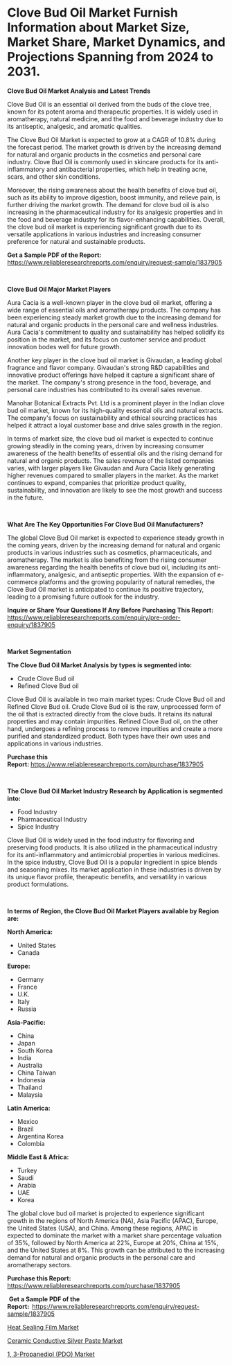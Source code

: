<p><h1>Clove Bud Oil Market Furnish Information about Market Size, Market Share, Market Dynamics, and Projections Spanning from 2024 to 2031.</h1></p><p><strong>Clove Bud Oil Market Analysis and Latest Trends</strong></p>
<p><p>Clove Bud Oil is an essential oil derived from the buds of the clove tree, known for its potent aroma and therapeutic properties. It is widely used in aromatherapy, natural medicine, and the food and beverage industry due to its antiseptic, analgesic, and aromatic qualities.</p><p>The Clove Bud Oil Market is expected to grow at a CAGR of 10.8% during the forecast period. The market growth is driven by the increasing demand for natural and organic products in the cosmetics and personal care industry. Clove Bud Oil is commonly used in skincare products for its anti-inflammatory and antibacterial properties, which help in treating acne, scars, and other skin conditions.</p><p>Moreover, the rising awareness about the health benefits of clove bud oil, such as its ability to improve digestion, boost immunity, and relieve pain, is further driving the market growth. The demand for clove bud oil is also increasing in the pharmaceutical industry for its analgesic properties and in the food and beverage industry for its flavor-enhancing capabilities. Overall, the clove bud oil market is experiencing significant growth due to its versatile applications in various industries and increasing consumer preference for natural and sustainable products.</p></p>
<p><strong>Get a Sample PDF of the Report:&nbsp;</strong> <a href="https://www.reliableresearchreports.com/enquiry/request-sample/1837905">https://www.reliableresearchreports.com/enquiry/request-sample/1837905</a></p>
<p>&nbsp;</p>
<p><strong>Clove Bud Oil Major Market Players</strong></p>
<p><p>Aura Cacia is a well-known player in the clove bud oil market, offering a wide range of essential oils and aromatherapy products. The company has been experiencing steady market growth due to the increasing demand for natural and organic products in the personal care and wellness industries. Aura Cacia's commitment to quality and sustainability has helped solidify its position in the market, and its focus on customer service and product innovation bodes well for future growth.</p><p>Another key player in the clove bud oil market is Givaudan, a leading global fragrance and flavor company. Givaudan's strong R&D capabilities and innovative product offerings have helped it capture a significant share of the market. The company's strong presence in the food, beverage, and personal care industries has contributed to its overall sales revenue.</p><p>Manohar Botanical Extracts Pvt. Ltd is a prominent player in the Indian clove bud oil market, known for its high-quality essential oils and natural extracts. The company's focus on sustainability and ethical sourcing practices has helped it attract a loyal customer base and drive sales growth in the region.</p><p>In terms of market size, the clove bud oil market is expected to continue growing steadily in the coming years, driven by increasing consumer awareness of the health benefits of essential oils and the rising demand for natural and organic products. The sales revenue of the listed companies varies, with larger players like Givaudan and Aura Cacia likely generating higher revenues compared to smaller players in the market. As the market continues to expand, companies that prioritize product quality, sustainability, and innovation are likely to see the most growth and success in the future.</p></p>
<p>&nbsp;</p>
<p><strong>What Are The Key Opportunities For Clove Bud Oil Manufacturers?</strong></p>
<p><p>The global Clove Bud Oil market is expected to experience steady growth in the coming years, driven by the increasing demand for natural and organic products in various industries such as cosmetics, pharmaceuticals, and aromatherapy. The market is also benefiting from the rising consumer awareness regarding the health benefits of clove bud oil, including its anti-inflammatory, analgesic, and antiseptic properties. With the expansion of e-commerce platforms and the growing popularity of natural remedies, the Clove Bud Oil market is anticipated to continue its positive trajectory, leading to a promising future outlook for the industry.</p></p>
<p><strong>Inquire or Share Your Questions If Any Before Purchasing This Report:</strong> <a href="https://www.reliableresearchreports.com/enquiry/pre-order-enquiry/1837905">https://www.reliableresearchreports.com/enquiry/pre-order-enquiry/1837905</a></p>
<p>&nbsp;</p>
<p><strong>Market Segmentation</strong></p>
<p><strong>The Clove Bud Oil Market Analysis by types is segmented into:</strong></p>
<p><ul><li>Crude Clove Bud oil</li><li>Refined Clove Bud oil</li></ul></p>
<p><p>Clove Bud Oil is available in two main market types: Crude Clove Bud oil and Refined Clove Bud oil. Crude Clove Bud oil is the raw, unprocessed form of the oil that is extracted directly from the clove buds. It retains its natural properties and may contain impurities. Refined Clove Bud oil, on the other hand, undergoes a refining process to remove impurities and create a more purified and standardized product. Both types have their own uses and applications in various industries.</p></p>
<p><strong>Purchase this Report:&nbsp;</strong><a href="https://www.reliableresearchreports.com/purchase/1837905">https://www.reliableresearchreports.com/purchase/1837905</a></p>
<p>&nbsp;</p>
<p><strong>The Clove Bud Oil Market Industry Research by Application is segmented into:</strong></p>
<p><ul><li>Food Industry</li><li>Pharmaceutical Industry</li><li>Spice Industry</li></ul></p>
<p><p>Clove Bud Oil is widely used in the food industry for flavoring and preserving food products. It is also utilized in the pharmaceutical industry for its anti-inflammatory and antimicrobial properties in various medicines. In the spice industry, Clove Bud Oil is a popular ingredient in spice blends and seasoning mixes. Its market application in these industries is driven by its unique flavor profile, therapeutic benefits, and versatility in various product formulations.</p></p>
<p>&nbsp;</p>
<p><strong>In terms of Region, the Clove Bud Oil Market Players available by Region are:</strong></p>
<p>
    <p> <strong> North America: </strong>
        <ul>
            <li>United States</li>
            <li>Canada</li>
        </ul>
        </p> 
    <p> <strong> Europe: </strong>
        <ul>
            <li>Germany</li>
            <li>France</li>
            <li>U.K.</li>
            <li>Italy</li>
            <li>Russia</li>
        </ul>
        </p> 
    <p> <strong> Asia-Pacific: </strong>
        <ul>
            <li>China</li>
            <li>Japan</li>
            <li>South Korea</li>
            <li>India</li>
            <li>Australia</li>
            <li>China Taiwan</li>
            <li>Indonesia</li>
            <li>Thailand</li>
            <li>Malaysia</li>
        </ul>
        </p> 
    <p> <strong> Latin America: </strong>
        <ul>
            <li>Mexico</li>
            <li>Brazil</li>
            <li>Argentina Korea</li>
            <li>Colombia</li>
        </ul>
        </p> 
    <p> <strong> Middle East & Africa: </strong>
        <ul>
            <li>Turkey</li>
            <li>Saudi</li>
            <li>Arabia</li>
            <li>UAE</li>
            <li>Korea</li>
        </ul>
    </p>
    </p>
<p><p>The global clove bud oil market is projected to experience significant growth in the regions of North America (NA), Asia Pacific (APAC), Europe, the United States (USA), and China. Among these regions, APAC is expected to dominate the market with a market share percentage valuation of 35%, followed by North America at 22%, Europe at 20%, China at 15%, and the United States at 8%. This growth can be attributed to the increasing demand for natural and organic products in the personal care and aromatherapy sectors.</p></p>
<p><strong>Purchase this Report: </strong><a href="https://www.reliableresearchreports.com/purchase/1837905">https://www.reliableresearchreports.com/purchase/1837905</a></p>
<p>&nbsp;<strong>Get a Sample PDF of the Report:&nbsp;&nbsp;</strong><a href="https://www.reliableresearchreports.com/enquiry/request-sample/1837905">https://www.reliableresearchreports.com/enquiry/request-sample/1837905</a></p>
<p><strong></strong></p>
<p><p><a href="https://view.publitas.com/reportprime-1/decoding-the-heat-sealing-film-market-a-deep-dive-into-the-latest-market-trends-market-segmentation-and-competitive-analysis/">Heat Sealing Film Market</a></p><p><a href="https://view.publitas.com/reportprime-1/ceramic-conductive-silver-paste-market-offer-valuable-insights-into-market-size-market-share-market-trends-and-projections-spanning-from-2023-to-2030/">Ceramic Conductive Silver Paste Market</a></p><p><a href="https://view.publitas.com/reportprime-1/1-3-propanediol-pdo-market-dynamics-2023-2030-also-about-its-market-trends-projections-and-opportunities/">1, 3-Propanediol (PDO) Market</a></p></p>